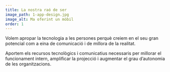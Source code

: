 ```yaml
---
title: La nostra raó de ser
image_path: 1-app-design.jpg
image_alt: Ma oferint un mòbil
order: 1
---
```

Volem apropar la tecnologia a les persones perquè creiem en el seu gran potencial com a eina de comunicació i de millora de la realitat.

Aportem els recursos tecnològics i comunicatius necessaris per millorar el funcionament intern, amplificar la projecció i augmentar el grau d’autonomia de les organitzacions.
